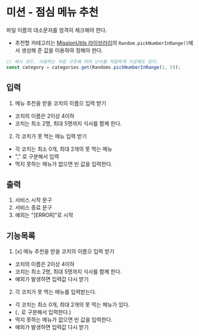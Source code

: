 # 미션 - 점심 메뉴 추천

파일 이름의 대소문자를 엄격히 체크해야 한다.

- 추천할 카테고리는 [MissionUtils 라이브러리](https://github.com/woowacourse-projects/javascript-mission-utils#mission-utils)의 `Random.pickNumberInRange()`에서 생성해 준 값을 이용하여 정해야 한다.

```javascript
// 예시 코드. 사용하는 자료 구조에 따라 난수를 적절하게 가공해도 된다.
const category = categories.get(Randoms.pickNumberInRange(1, 5));
```

## 입력

1. 메뉴 추천을 받을 코치의 이름으 입력 받기

- 코치의 이름은 2이상 4이하
- 코치는 최소 2명, 최대 5명까지 식사를 함께 한다.

2. 각 코치가 못 먹는 메뉴 입력 받기

- 각 코치는 최소 0개, 최대 2개의 못 먹는 메뉴
- "," 로 구분해서 입력
- 먹지 못하는 메뉴가 없으면 빈 값을 입력한다.

## 출력

1. 서비스 시작 문구
2. 서비스 종료 문구
3. 예외는 "[ERROR]"로 시작

## 기능목록

1. [x] 메뉴 추천을 받을 코치의 이름으 입력 받기

- 코치의 이름은 2이상 4이하
- 코치는 최소 2명, 최대 5명까지 식사를 함께 한다.
- 예외가 발생하면 입력값 다시 받기

2. 각 코치가 못 먹는 메뉴를 입력받는다.

- 각 코치는 최소 0개, 최대 2개의 못 먹는 메뉴가 있다.
- (`,` 로 구분해서 입력한다.)
- 먹지 못하는 메뉴가 없으면 빈 값을 입력한다.
- 예외가 발생하면 입력값 다시 받기
